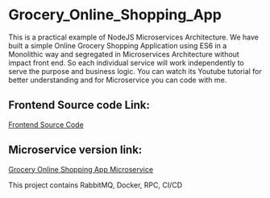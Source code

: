 # Grocery_Online_Shopping_App
This is a practical example of NodeJS Microservices Architecture. We have built a simple Online Grocery Shopping Application using ES6 in a Monolithic way and segregated in Microservices Architecture without impact front end. So each individual service will work independently to serve the purpose and business logic.  You can watch its Youtube tutorial for better understanding and for Microservice you can code with me.

## Frontend Source code Link:
[Frontend Source Code](https://github.com/codergogoi/nodejs_microservice/blob/master/shopping_app_frontend.zip)

## Microservice version link:

[Grocery Online Shopping App Microservice](https://github.com/codergogoi/nodejs_microservice)

This project contains RabbitMQ, Docker, RPC, CI/CD